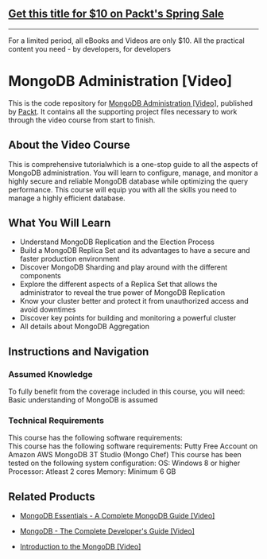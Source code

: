 ## [Get this title for $10 on Packt's Spring Sale](https://www.packt.com/V06091?utm_source=github&utm_medium=packt-github-repo&utm_campaign=spring_10_dollar_2022)
-----
For a limited period, all eBooks and Videos are only $10. All the practical content you need \- by developers, for developers

# MongoDB Administration [Video]
This is the code repository for [MongoDB Administration [Video]](https://www.packtpub.com/big-data-and-business-intelligence/mongodb-administration-video?utm_source=github&utm_medium=repository&utm_campaign=9781787124806), published by [Packt](https://www.packtpub.com/?utm_source=github). It contains all the supporting project files necessary to work through the video course from start to finish.
## About the Video Course
This is comprehensive tutorialwhich is a one-stop guide to all the aspects of MongoDB administration. You will learn to configure, manage, and monitor a highly secure and reliable MongoDB database while optimizing the query performance. This course will equip you with all the skills you need to manage a highly efficient database.

<H2>What You Will Learn</H2>
<DIV class=book-info-will-learn-text>
<UL>
<LI>Understand MongoDB Replication and the Election Process 
<LI>Build a MongoDB Replica Set and its advantages to have a secure and faster production environment 
<LI>Discover MongoDB Sharding and play around with the different components 
<LI>Explore the different aspects of a Replica Set that allows the administrator to reveal the true power of MongoDB Replication 
<LI>Know your cluster better and protect it from unauthorized access and avoid downtimes 
<LI>Discover key points for building and monitoring a powerful cluster 
<LI>All details about MongoDB Aggregation </LI></UL></DIV>

## Instructions and Navigation
### Assumed Knowledge
To fully benefit from the coverage included in this course, you will need:<br/>
Basic understanding of MongoDB is assumed
### Technical Requirements
This course has the following software requirements:<br/>
This course has the following software requirements:
Putty
Free Account on Amazon AWS
MongoDB 3T Studio (Mongo Chef)
This course has been tested on the following system configuration:
OS: Windows 8 or higher 
Processor:  Atleast 2 cores
Memory: Minimum 6 GB


## Related Products
* [MongoDB Essentials - A Complete MongoDB Guide [Video]](https://www.packtpub.com/web-development/mongodb-essentials-complete-mongodb-guide-video?utm_source=github&utm_medium=repository&utm_campaign=9781789952438)

* [MongoDB - The Complete Developer's Guide [Video]](https://www.packtpub.com/web-development/mongodb-complete-developers-guide-video?utm_source=github&utm_medium=repository&utm_campaign=9781789954012)

* [Introduction to the MongoDB [Video]](https://www.packtpub.com/business/introduction-mongodb-video?utm_source=github&utm_medium=repository&utm_campaign=9781789950014)

